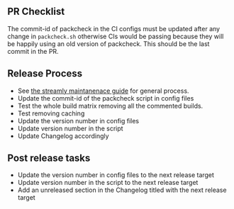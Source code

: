 ## PR Checklist

The commit-id of packcheck in the CI configs must be updated after any
change in `packcheck.sh` otherwise CIs would be passing because they
will be happily using an old version of packcheck. This should be the last
commit in the PR.

## Release Process

* See [the streamly maintanenace
  guide](https://github.com/composewell/streamly/blob/master/MAINTAINING.md)
  for general process.
* Update the commit-id of the packcheck script in config files
* Test the whole build matrix removing all the commented builds.
* Test removing caching
* Update the version number in config files
* Update version number in the script
* Update Changelog accordingly

## Post release tasks

* Update the version number in config files to the next release target
* Update version number in the script to the next release target
* Add an unreleased section in the Changelog titled with the next release target
